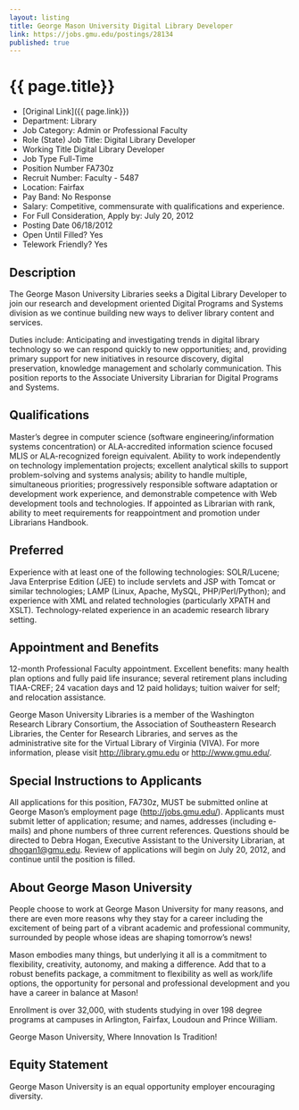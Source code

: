 ```yaml
---
layout: listing
title: George Mason University Digital Library Developer
link: https://jobs.gmu.edu/postings/28134
published: true
---
```


# {{ page.title}}

* [Original Link]({{ page.link}})
* Department: Library
* Job Category: Admin or Professional Faculty
* Role (State) Job Title: Digital Library Developer
* Working Title	Digital Library Developer
* Job Type	Full-Time
* Position Number	FA730z
* Recruit Number: Faculty - 5487
* Location: Fairfax
* Pay Band: No Response
* Salary: Competitive, commensurate with qualifications and experience.
* For Full Consideration, Apply by:	July 20, 2012
* Posting Date	06/18/2012
* Open Until Filled? Yes
* Telework Friendly? Yes

## Description

The George Mason University Libraries seeks a Digital Library Developer to join our research and development oriented Digital Programs and Systems division as we continue building new ways to deliver library content and services. 

Duties include: Anticipating and investigating trends in digital library technology so we can respond quickly to new opportunities; and, providing primary support for new initiatives in resource discovery, digital preservation, knowledge management and scholarly communication. This position reports to the Associate University Librarian for Digital Programs and Systems. 

## Qualifications

Master’s degree in computer science (software engineering/information systems concentration) or ALA-accredited information science focused MLIS or ALA-recognized foreign equivalent. Ability to work independently on technology implementation projects; excellent analytical skills to support problem-solving and systems analysis; ability to handle multiple, simultaneous priorities; progressively responsible software adaptation or development work experience, and demonstrable competence with Web development tools and technologies. If appointed as Librarian with rank, ability to meet requirements for reappointment and promotion under Librarians Handbook. 

## Preferred

Experience with at least one of the following technologies: SOLR/Lucene; Java Enterprise Edition (JEE) to include servlets and JSP with Tomcat or similar technologies; LAMP (Linux, Apache, MySQL, PHP/Perl/Python); and experience with XML and related technologies (particularly XPATH and XSLT). Technology-related experience in an academic research library setting. 

## Appointment and Benefits

12-month Professional Faculty appointment. Excellent benefits: many health plan options and fully paid life insurance; several retirement plans including TIAA-CREF; 24 vacation days and 12 paid holidays; tuition waiver for self; and relocation assistance. 

George Mason University Libraries is a member of the Washington Research Library Consortium, the Association of Southeastern Research Libraries, the Center for Research Libraries, and serves as the administrative site for the Virtual Library of Virginia (VIVA). For more information, please visit http://library.gmu.edu or http://www.gmu.edu/.

## Special Instructions to Applicants	

All applications for this position, FA730z, MUST be submitted online at George Mason’s employment page (http://jobs.gmu.edu/). Applicants must submit letter of application; resume; and names, addresses (including e-mails) and phone numbers of three current references. Questions should be directed to Debra Hogan, Executive Assistant to the University Librarian, at dhogan1@gmu.edu. Review of applications will begin on July 20, 2012, and continue until the position is filled.

## About George Mason University

People choose to work at George Mason University for many reasons, and there are even more reasons why they stay for a career including the excitement of being part of a vibrant academic and professional community, surrounded by people whose ideas are shaping tomorrow’s news! 

Mason embodies many things, but underlying it all is a commitment to flexibility, creativity, autonomy, and making a difference. Add that to a robust benefits package, a commitment to flexibility as well as work/life options, the opportunity for personal and professional development and you have a career in balance at Mason! 

Enrollment is over 32,000, with students studying in over 198 degree programs at campuses in Arlington, Fairfax, Loudoun and Prince William. 

George Mason University, Where Innovation Is Tradition!

## Equity Statement	
George Mason University is an equal opportunity employer encouraging diversity.